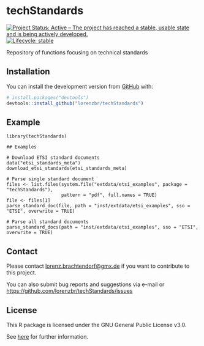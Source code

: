 ﻿# techStandards

<!-- badges: start -->
[![Project Status: Active – The project has reached a stable, usable state and is being actively developed.](https://www.repostatus.org/badges/latest/active.svg)](https://www.repostatus.org/#active)
[![Lifecycle:
stable](https://img.shields.io/badge/lifecycle-stable-green.svg)](https://lifecycle.r-lib.org/articles/stages.html#stable-1)
<!-- badges: end -->

Repository of functions focusing on technical standards


## Installation

You can install the development version from [GitHub](https://github.com/) with:

``` r
# install.packages("devtools")
devtools::install_github("lorenzbr/techStandards")
```


## Example


```
library(techStandards)

## Examples

# Download ETSI standard documents
data("etsi_standards_meta")
download_etsi_standards(etsi_standards_meta)

# Parse single standard document
files <- list.files(system.file("extdata/etsi_examples", package = "techStandards"), 
                    pattern = "pdf", full.names = TRUE)
file <- files[1]
parse_standard_doc(file, path = "inst/extdata/etsi_examples", sso = "ETSI", overwrite = TRUE)

# Parse all standard documents
parse_standard_docs(path = "inst/extdata/etsi_examples", sso = "ETSI", overwrite = TRUE)
```


## Contact

Please contact <lorenz.brachtendorf@gmx.de> if you want to contribute to this project.

You can also submit bug reports and suggestions via e-mail or <https://github.com/lorenzbr/techStandards/issues> 


## License

This R package is licensed under the GNU General Public License v3.0.

See [here](https://github.com/lorenzbr/techStandards/blob/main/LICENSE) for further information.
